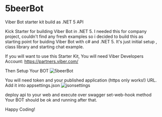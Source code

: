 # 5beerBot
Viber Bot starter kit build as .NET 5 API


Kick Starter for building Viber Bot in .NET 5.
I needed this for company project, couldn't find any fresh examples so i decided to build this as starting point for buiding Viber Bot with c# and .NET 5.
It's just initial setup , class library and starting chat example.

If you will want to use this Starter Kit, You will need Viber Developers Account:
https://partners.viber.com/

Then Setup Your BOT
![5beerBot](https://user-images.githubusercontent.com/13236644/100236990-a2b98380-2f2e-11eb-93e7-b1f046fed3db.png)


You will need token and your published application (https only works!) URL.
Add it into appsettings.json
![jsonsettings](https://user-images.githubusercontent.com/13236644/100237246-f4620e00-2f2e-11eb-8887-7a8e19d838c9.png)

deploy api to your web and execute over swagger set-web-hook method
Your BOT should be ok and running after that.

Happy Coding!
